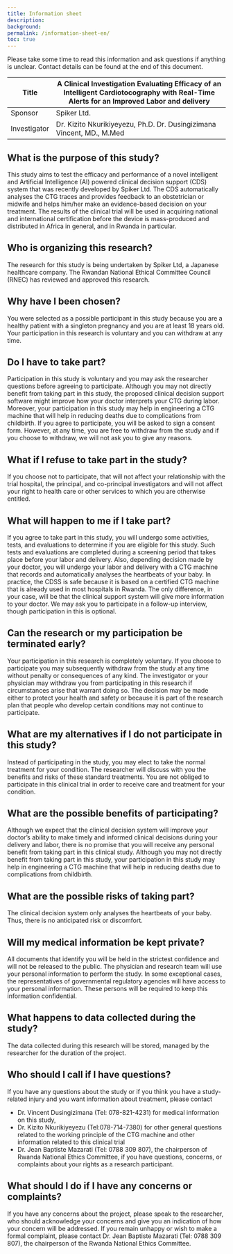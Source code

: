 ```yaml
---
title: Information sheet
description: 
background: 
permalink: /information-sheet-en/
toc: true
---
```


Please take some time to read this information and ask questions if anything is unclear.
Contact details can be found at the end of this document.

| Title        | A Clinical Investigation Evaluating Efficacy of an Intelligent Cardiotocography with Real-Time Alerts for an Improved Labor and delivery |
|--------------|------------------------------------------------------------------------------------------------------------------------------------------|
| Sponsor      | Spiker Ltd.                                                                                                                              |
| Investigator | Dr. Kizito Nkurikiyeyezu, Ph.D.  Dr. Dusingizimana Vincent, MD., M.Med                                                                   |


## What is the purpose of this study?
This study aims to test the efficacy and performance of a novel intelligent and Artificial Intelligence (AI) powered clinical decision support (CDS) system that was recently developed by Spiker Ltd.  The CDS automatically analyses the CTG traces and provides feedback to an obstetrician or midwife and helps him/her make an evidence-based decision on your treatment.
The results of the clinical trial will be used in acquiring national and international certification before the device is mass-produced and distributed in Africa in general, and in Rwanda in particular.

## Who is organizing this research?
The research for this study is being undertaken by Spiker Ltd, a Japanese healthcare company. The Rwandan National Ethical Committee Council (RNEC) has reviewed and approved this research.

## Why have I been chosen?
You were selected as a possible participant in this study because you are a healthy patient with a singleton pregnancy and you are at least 18 years old. Your participation in this research is voluntary and you can withdraw at any time.

## Do I have to take part?
Participation in this study is voluntary and you may ask the researcher questions before agreeing to participate.  Although you may not directly benefit from taking part in this study, the proposed clinical decision support software might improve how your doctor interprets your CTG during labor. Moreover, your participation in this study may help in engineering a CTG machine that will help in reducing deaths due to complications from childbirth. If you agree to participate, you will be asked to sign a consent form.  However, at any time, you are free to withdraw from the study and if you choose to withdraw, we will not ask you to give any reasons.

## What if I refuse to take part in the study?
If you choose not to participate, that will not affect your relationship with the trial hospital, the principal, and co-principal investigators and will not affect your right to health care or other services to which you are otherwise entitled.

## What will happen to me if I take part?
If you agree to take part in this study, you will undergo some activities, tests, and evaluations to determine if you are eligible for this study. Such tests and evaluations are completed during a screening period that takes place before your labor and delivery.  Also, depending decision made by your doctor, you will undergo your labor and delivery with a CTG machine that records and automatically analyses the heartbeats of your baby. In practice, the CDSS is safe because it is based on a certified CTG machine that is already used in most hospitals in Rwanda.  The only difference, in your case, will be that the clinical support system will give more information to your doctor. We may ask you to participate in a follow-up interview, though participation in this is optional. 

## Can the research or my participation be terminated early?
Your participation in this research is completely voluntary. If you choose to participate you may subsequently withdraw from the study at any time without penalty or consequences of any kind. The investigator or your physician may withdraw you from participating in this research if circumstances arise that warrant doing so.  The decision may be made either to protect your health and safety or because it is part of the research plan that people who develop certain conditions may not continue to participate.

## What are my alternatives if I do not participate in this study?
Instead of participating in the study, you may elect to take the normal treatment for your condition. The researcher will discuss with you the benefits and risks of these standard treatments. You are not obliged to participate in this clinical trial in order to receive care and treatment for your condition.

## What are the possible benefits of participating?
Although we expect that the clinical decision system will improve your doctor’s ability to make timely and informed clinical decisions during your delivery and labor, there is no promise that you will receive any personal benefit from taking part in this clinical study. Although you may not directly benefit from taking part in this study, your participation in this study may help in engineering a CTG machine that will help in reducing deaths due to complications from childbirth.

## What are the possible risks of taking part?
The clinical decision system only analyses the heartbeats of your baby. Thus, there is no anticipated risk or discomfort. 

## Will my medical information be kept private?
All documents that identify you will be held in the strictest confidence and will not be released to the public. The physician and research team will use your personal information to perform the study. In some exceptional cases, the representatives of governmental regulatory agencies will have access to your personal information. These persons will be required to keep this information confidential.

## What happens to data collected during the study?
The data collected during this research will be stored, managed by the researcher for the duration of the project.  

## Who should I call if I have questions?
If you have any questions about the study or if you think you have a study-related injury and you want information about treatment, please contact
- Dr. Vincent Dusingizimana (Tel: 078-821-4231) for medical information on this study,
- Dr. Kizito Nkurikiyeyezu (Tel:078-714-7380) for other general questions related to the working principle of the CTG machine and other information related to this clinical trial
- Dr. Jean Baptiste Mazarati (Tel: 0788 309 807), the chairperson of Rwanda National Ethics Committee, if you have questions, concerns, or complaints about your rights as a research participant.

## What should I do if I have any concerns or complaints?
If you have any concerns about the project, please speak to the researcher, who should acknowledge your concerns and give you an indication of how your concern will be addressed.  If you remain unhappy or wish to make a formal complaint, please contact Dr. Jean Baptiste Mazarati (Tel: 0788 309 807), the chairperson of the Rwanda National Ethics Committee.

